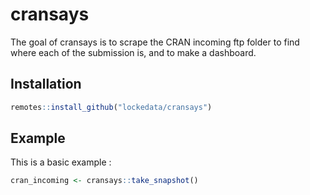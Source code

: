 # cransays

The goal of cransays is to scrape the CRAN incoming ftp folder to find where each of the submission is, and to 
make a dashboard.

## Installation

``` r
remotes::install_github("lockedata/cransays")
```

## Example

This is a basic example :

``` r
cran_incoming <- cransays::take_snapshot()
```

